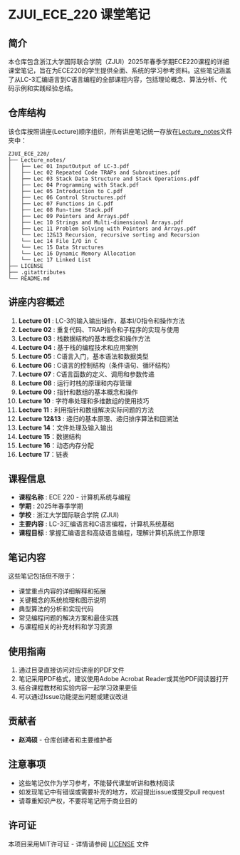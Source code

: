 # ZJUI_ECE_220 课堂笔记

## 简介

本仓库包含浙江大学国际联合学院（ZJUI）2025年春季学期ECE220课程的详细课堂笔记，旨在为ECE220的学生提供全面、系统的学习参考资料。这些笔记涵盖了从LC-3汇编语言到C语言编程的全部课程内容，包括理论概念、算法分析、代码示例和实践经验总结。

## 仓库结构

该仓库按照讲座(Lecture)顺序组织，所有讲座笔记统一存放在[Lecture_notes](vscode-file://vscode-app/Applications/Visual%20Studio%20Code.app/Contents/Resources/app/out/vs/code/electron-sandbox/workbench/workbench.html)文件夹中：

```plaintext
ZJUI_ECE_220/
├── Lecture_notes/
│   ├── Lec 01 InputOutput of LC-3.pdf
│   ├── Lec 02 Repeated Code TRAPs and Subroutines.pdf
│   ├── Lec 03 Stack Data Structure and Stack Operations.pdf
│   ├── Lec 04 Programming with Stack.pdf
│   ├── Lec 05 Introduction to C.pdf
│   ├── Lec 06 Control Structures.pdf
│   ├── Lec 07 Functions in C.pdf
│   ├── Lec 08 Run-time Stack.pdf
│   ├── Lec 09 Pointers and Arrays.pdf
│   ├── Lec 10 Strings and Multi-dimensional Arrays.pdf
│   ├── Lec 11 Problem Solving with Pointers and Arrays.pdf
│   └── Lec 12&13 Recursion, recursive sorting and Recursion
│   └── Lec 14 File I/O in C
│   └── Lec 15 Data Structures
│   └── Lec 16 Dynamic Memory Allocation
│   └── Lec 17 Linked List
├── LICENSE
├── .gitattributes
└── README.md
```

## 讲座内容概述

1. **Lecture 01** : LC-3的输入输出操作，基本I/O指令和操作方法
2. **Lecture 02** : 重复代码、TRAP指令和子程序的实现与使用
3. **Lecture 03** : 栈数据结构的基本概念和操作方法
4. **Lecture 04** : 基于栈的编程技术和应用案例
5. **Lecture 05** : C语言入门，基本语法和数据类型
6. **Lecture 06** : C语言的控制结构（条件语句、循环结构）
7. **Lecture 07** : C语言函数的定义、调用和参数传递
8. **Lecture 08** : 运行时栈的原理和内存管理
9. **Lecture 09** : 指针和数组的基本概念和操作
10. **Lecture 10** : 字符串处理和多维数组的使用技巧
11. **Lecture 11** : 利用指针和数组解决实际问题的方法
12. **Lecture 12&13** : 递归的基本原理、递归排序算法和回溯法
13. **Lecture 14**：文件处理及输入输出
14. **Lecture 15**：数据结构
15. **Lecture 16**：动态内存分配
16. **Lecture 17**：链表

## 课程信息

* **课程名称** : ECE 220 - 计算机系统与编程
* **学期** : 2025年春季学期
* **学校** : 浙江大学国际联合学院 (ZJUI)
* **主要内容** : LC-3汇编语言和C语言编程，计算机系统基础
* **课程目标** : 掌握汇编语言和高级语言编程，理解计算机系统工作原理

## 笔记内容

这些笔记包括但不限于：

* 课堂重点内容的详细解释和拓展
* 关键概念的系统梳理和图示说明
* 典型算法的分析和实现代码
* 常见编程问题的解决方案和最佳实践
* 与课程相关的补充材料和学习资源

## 使用指南

1. 通过目录直接访问对应讲座的PDF文件
2. 笔记采用PDF格式，建议使用Adobe Acrobat Reader或其他PDF阅读器打开
3. 结合课程教材和实验内容一起学习效果更佳
4. 可以通过Issue功能提出问题或建议改进

## 贡献者

* **赵鸿硕** - 仓库创建者和主要维护者

## 注意事项

* 这些笔记仅作为学习参考，不能替代课堂听讲和教材阅读
* 如发现笔记中有错误或需要补充的地方，欢迎提出issue或提交pull request
* 请尊重知识产权，不要将笔记用于商业目的

## 许可证

本项目采用MIT许可证 - 详情请参阅 [LICENSE](vscode-file://vscode-app/Applications/Visual%20Studio%20Code.app/Contents/Resources/app/out/vs/code/electron-sandbox/workbench/workbench.html) 文件
